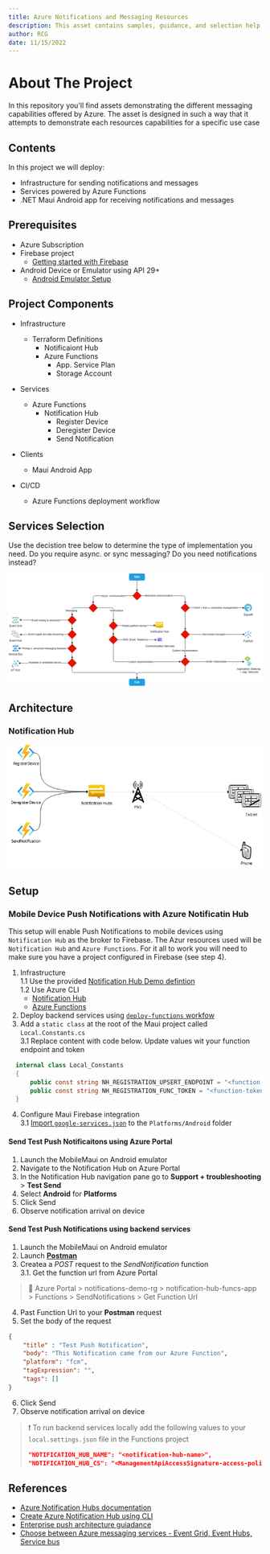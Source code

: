 ```yaml
---
title: Azure Notifications and Messaging Resources
description: This asset contains samples, guidance, and selection help for the many azure notification and messaging resources
author: RCG
date: 11/15/2022
---
```


# About The Project

In this repository you'll find assets demonstrating the different messaging capabilities offered by Azure.  The asset is designed in such a way that it attempts to demonstrate each resources capabilities for a specific use case

## Contents

In this project we will deploy:

- Infrastructure for sending notifications and messages
- Services powered by Azure Functions
- .NET Maui Android app for receiving notifications and messages

## Prerequisites

- Azure Subscription
- Firebase project
  - [Getting started with Firebase](https://cloud.google.com/firestore/docs/client/get-firebase)
- Android Device or Emulator using API 29+
  - [Android Emulator Setup](https://learn.microsoft.com/en-us/xamarin/android/get-started/installation/android-emulator/)

## Project Components

- Infrastructure
  - Terraform Definitions
    - Notificaiont Hub
    - Azure Functions
      - App. Service Plan
      - Storage Account

- Services
  - Azure Functions
    - Notification Hub
      - Register Device
      - Deregister Device
      - Send Notification

- Clients
  - Maui Android App

- CI/CD
  - Azure Functions deployment workflow

## Services Selection

Use the decistion tree below to determine the type of implementation you need. Do you require async. or sync messaging? Do you need notifications instead?

![services-decision-tree](docs/media/decision-tree.png)

## Architecture

### Notification Hub

![notification-hub-arch](docs/media/notification-hub.jpg)

## Setup

### Mobile Device Push Notifications with Azure Notificatin Hub

This setup will enable Push Notifications to mobile devices using `Notification Hub` as the broker to Firebase.  The Azur resources used will be `Notification Hub` and `Azure Functions`.  For it all to work you will need to make sure you have a project configured in Firebase (see step 4).

1. Infrastructure  
  1.1 Use the provided [Notification Hub Demo defintion](infrastructure/terraform/notification-hub-demo/main.tf)  
  1.2 Use Azure CLI  
    - [Notification Hub](https://learn.microsoft.com/en-us/azure/notification-hubs/create-notification-hub-azure-cli)
    - [Azure Functions](https://learn.microsoft.com/en-us/azure/azure-functions/create-first-function-cli-csharp?tabs=azure-cli%2Cin-process#create-supporting-azure-resources-for-your-function)
2. Deploy backend services using [`deploy-functions` workfow](./.github/workflows/deploy-functions.yaml)
3. Add a `static class` at the root of the Maui project called `Local.Constants.cs`  
  3.1 Replace content with code below. Update values wit your function endpoint and token  

  ```cs
    internal class Local_Constants
    {
        public const string NH_REGISTRATION_UPSERT_ENDPOINT = "<function-endpoint-sans-token>";
        public const string NH_REGISTRATION_FUNC_TOKEN = "<function-token>";
    }
  ```

4. Configure Maui Firebase integration  
  3.1 [Import `google-services.json`](https://learn.microsoft.com/en-us/azure/notification-hubs/xamarin-notification-hubs-push-notifications-android-gcm#add-the-google-services-json-file) to the `Platforms/Android` folder

#### Send Test Push Notificaitons using Azure Portal

1. Launch the MobileMaui on Android emulator
2. Navigate to the Notification Hub on Azure Portal
3. In the Notification Hub navigation pane go to __Support + troubleshooting__ > __Test Send__
4. Select __Android__ for __Platforms__
5. Click Send
6. Observe notification arrival on device

#### Send Test Push Notifications using backend services

1. Launch the MobileMaui on Android emulator
2. Launch [__Postman__](https://www.postman.com/)
3. Createa a _POST_ request to the _SendNotification_ function  
  3.1. Get the function url from Azure Portal
  
  > :guide_dog:
  > Azure Portal > notifications-demo-rg > notification-hub-funcs-app > Functions > SendNotifications > Get Function Url

4. Past Function Url to your __Postman__ request
5. Set the body of the request

```json
{
    "title" : "Test Push Notification",
    "body": "This Notification came from our Azure Function",
    "platform": "fcm",
    "tagExpression": "",
    "tags": []
}
```

6. Click Send
7. Observe notification arrival on device

> :heavy_exclamation_mark:
> To run backend services locally add the following values to your `local.settings.json` file in the Functions project
>
> ```json
> "NOTIFICATION_HUB_NAME": "<notification-hub-name>",
> "NOTIFICATION_HUB_CS": "<ManagementApiAccessSignature-access-policy-connection-string>"
> ```


## References

- [Azure Notification Hubs documentation](https://learn.microsoft.com/en-us/azure/notification-hubs/)
- [Create Azure Notification Hub using CLI](https://learn.microsoft.com/en-us/azure/notification-hubs/create-notification-hub-azure-cli)
- [Enterprise push architecture guiadance](https://learn.microsoft.com/en-us/azure/notification-hubs/notification-hubs-enterprise-push-notification-architecture)
- [Choose between Azure messaging services - Event Grid, Event Hubs, Service bus](https://learn.microsoft.com/en-us/azure/event-grid/compare-messaging-services)